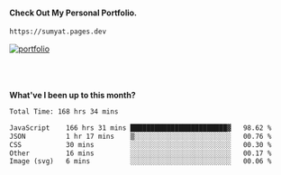 #### Check Out My Personal Portfolio.
````bash
https://sumyat.pages.dev
````

<a href='https://sumyat.pages.dev/'>
    <img src='https://github.com/sumyat-aung/sumyat-aung/assets/108873224/c9b4f2be-c585-4dd3-84e1-692c3854a6d8' alt='portfolio' align='center' />
</a>


<br />
<br />


<br />
<br />

**What've I been up to this month?**

<!--START_SECTION:waka-->

```txt
Total Time: 168 hrs 34 mins

JavaScript    166 hrs 31 mins ████████████████████████▓   98.62 %
JSON          1 hr 17 mins    ▒░░░░░░░░░░░░░░░░░░░░░░░░   00.76 %
CSS           30 mins         ░░░░░░░░░░░░░░░░░░░░░░░░░   00.30 %
Other         16 mins         ░░░░░░░░░░░░░░░░░░░░░░░░░   00.17 %
Image (svg)   6 mins          ░░░░░░░░░░░░░░░░░░░░░░░░░   00.06 %
```

<!--END_SECTION:waka-->




